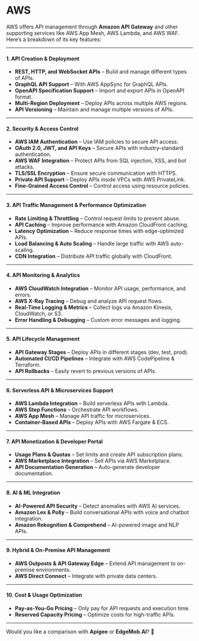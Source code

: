# AWS

AWS offers API management through **Amazon API Gateway** and other supporting services like AWS App Mesh, AWS Lambda, and AWS WAF. Here’s a breakdown of its key features:

***

#### **1. API Creation & Deployment**

* **REST, HTTP, and WebSocket APIs** – Build and manage different types of APIs.
* **GraphQL API Support** – With AWS AppSync for GraphQL APIs.
* **OpenAPI Specification Support** – Import and export APIs in OpenAPI format.
* **Multi-Region Deployment** – Deploy APIs across multiple AWS regions.
* **API Versioning** – Maintain and manage multiple versions of APIs.

***

#### **2. Security & Access Control**

* **AWS IAM Authentication** – Use IAM policies to secure API access.
* **OAuth 2.0, JWT, and API Keys** – Secure APIs with industry-standard authentication.
* **AWS WAF Integration** – Protect APIs from SQL injection, XSS, and bot attacks.
* **TLS/SSL Encryption** – Ensure secure communication with HTTPS.
* **Private API Support** – Deploy APIs inside VPCs with AWS PrivateLink.
* **Fine-Grained Access Control** – Control access using resource policies.

***

#### **3. API Traffic Management & Performance Optimization**

* **Rate Limiting & Throttling** – Control request limits to prevent abuse.
* **API Caching** – Improve performance with Amazon CloudFront caching.
* **Latency Optimization** – Reduce response times with edge-optimized APIs.
* **Load Balancing & Auto Scaling** – Handle large traffic with AWS auto-scaling.
* **CDN Integration** – Distribute API traffic globally with CloudFront.

***

#### **4. API Monitoring & Analytics**

* **AWS CloudWatch Integration** – Monitor API usage, performance, and errors.
* **AWS X-Ray Tracing** – Debug and analyze API request flows.
* **Real-Time Logging & Metrics** – Collect logs via Amazon Kinesis, CloudWatch, or S3.
* **Error Handling & Debugging** – Custom error messages and logging.

***

#### **5. API Lifecycle Management**

* **API Gateway Stages** – Deploy APIs in different stages (dev, test, prod).
* **Automated CI/CD Pipelines** – Integrate with AWS CodePipeline & Terraform.
* **API Rollbacks** – Easily revert to previous versions of APIs.

***

#### **6. Serverless API & Microservices Support**

* **AWS Lambda Integration** – Build serverless APIs with Lambda.
* **AWS Step Functions** – Orchestrate API workflows.
* **AWS App Mesh** – Manage API traffic for microservices.
* **Container-Based APIs** – Deploy APIs with AWS Fargate & ECS.

***

#### **7. API Monetization & Developer Portal**

* **Usage Plans & Quotas** – Set limits and create API subscription plans.
* **AWS Marketplace Integration** – Sell APIs via AWS Marketplace.
* **API Documentation Generation** – Auto-generate developer documentation.

***

#### **8. AI & ML Integration**

* **AI-Powered API Security** – Detect anomalies with AWS AI services.
* **Amazon Lex & Polly** – Build conversational APIs with voice and chatbot integration.
* **Amazon Rekognition & Comprehend** – AI-powered image and NLP APIs.

***

#### **9. Hybrid & On-Premise API Management**

* **AWS Outposts & API Gateway Edge** – Extend API management to on-premise environments.
* **AWS Direct Connect** – Integrate with private data centers.

***

#### **10. Cost & Usage Optimization**

* **Pay-as-You-Go Pricing** – Only pay for API requests and execution time.
* **Reserved Capacity Pricing** – Optimize costs for high-traffic APIs.

***

Would you like a comparison with **Apigee** or **EdgeMob.AI**? 🚀
